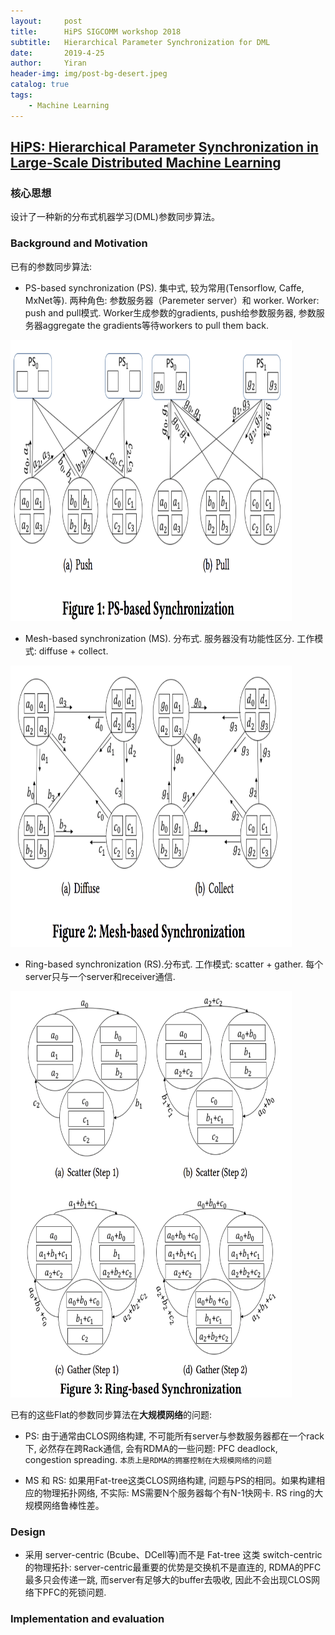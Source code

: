 ```yaml
---
layout:     post
title:      HiPS SIGCOMM workshop 2018
subtitle:   Hierarchical Parameter Synchronization for DML
date:       2019-4-25
author:     Yiran
header-img: img/post-bg-desert.jpeg
catalog: true
tags:
    - Machine Learning
---
```


## [HiPS: Hierarchical Parameter Synchronization in Large-Scale Distributed Machine Learning](https://dl.acm.org/citation.cfm?id=3229544)
### 核心思想 

设计了一种新的分布式机器学习(DML)参数同步算法。

### Background and Motivation

已有的参数同步算法:

- PS-based synchronization (PS). 集中式, 较为常用(Tensorflow, Caffe, MxNet等). 两种角色: 参数服务器（Paremeter server）和 worker. Worker: push and pull模式. Worker生成参数的gradients, push给参数服务器, 参数服务器aggregate the gradients等待workers to pull them back.

<img width="450" height="450" src="/img/post-HIPS-1.png"/>

- Mesh-based synchronization (MS). 分布式. 服务器没有功能性区分. 工作模式: diffuse + collect. 

<img width="450" height="450" src="/img/post-HIPS-2.png"/>

- Ring-based synchronization (RS).分布式. 工作模式: scatter + gather. 每个server只与一个server和receiver通信. 

<img width="450" height="650" src="/img/post-HIPS-3.png"/>

已有的这些Flat的参数同步算法在**大规模网络**的问题:

- PS: 由于通常由CLOS网络构建, 不可能所有server与参数服务器都在一个rack下, 必然存在跨Rack通信, 会有RDMA的一些问题: PFC deadlock, congestion spreading. ```本质上是RDMA的拥塞控制在大规模网络的问题```

- MS 和 RS: 如果用Fat-tree这类CLOS网络构建, 问题与PS的相同。如果构建相应的物理拓扑网络, 不实际: MS需要N个服务器每个有N-1快网卡. RS ring的大规模网络鲁棒性差。

### Design

- 采用 server-centric (Bcube、DCell等)而不是 Fat-tree 这类 switch-centric的物理拓扑: server-centric最重要的优势是交换机不是直连的, RDMA的PFC最多只会传递一跳, 而server有足够大的buffer去吸收, 因此不会出现CLOS网络下PFC的死锁问题.


### Implementation and evaluation



